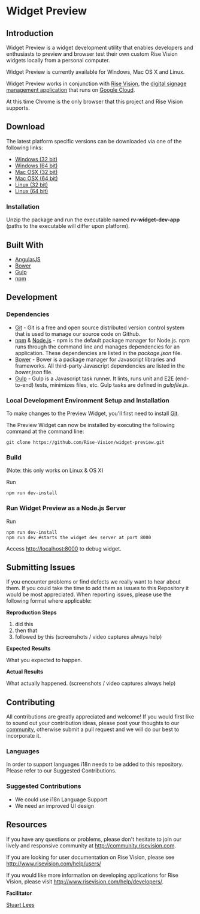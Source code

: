 # Widget Preview

## Introduction
Widget Preview is a widget development utility that enables developers and enthusiasts to preview and browser test their own custom Rise Vision widgets locally from a personal computer.

Widget Preview is currently available for Windows, Mac OS X and Linux.

Widget Preview works in conjunction with [Rise Vision](http://www.risevision.com), the [digital signage management application](http://rva.risevision.com/) that runs on [Google Cloud](https://cloud.google.com).

At this time Chrome is the only browser that this project and Rise Vision supports.

## Download
The latest platform specific versions can be downloaded via one of the following links:

- [Windows (32 bit)](http://s3.amazonaws.com/widget-preview-dl/0.3.0/widget-preview-win32.zip) 
- [Windows (64 bit)](http://s3.amazonaws.com/widget-preview-dl/0.3.0/widget-preview-win64.zip) 
- [Mac OSX (32 bit)](http://s3.amazonaws.com/widget-preview-dl/0.3.0/widget-preview-osx32.zip) 
- [Mac OSX (64 bit)](http://s3.amazonaws.com/widget-preview-dl/0.3.0/widget-preview-osx64.zip) 
- [Linux (32 bit)](http://s3.amazonaws.com/widget-preview-dl/0.3.0/widget-preview-linux32.zip)
- [Linux (64 bit)](http://s3.amazonaws.com/widget-preview-dl/0.3.0/widget-preview-linux64.zip)

### Installation
Unzip the package and run the executable named **rv-widget-dev-app** (paths to the executable will differ upon platform). 


## Built With
- [AngularJS](https://angularjs.org/)
- [Bower](http://bower.io/)
- [Gulp](http://gulpjs.com/)
- [npm](https://www.npmjs.org)

## Development

### Dependencies
* [Git](http://git-scm.com/) - Git is a free and open source distributed version control system that is used to manage our source code on Github.
* [npm](https://www.npmjs.org/) & [Node.js](http://nodejs.org/) - npm is the default package manager for Node.js. npm runs through the command line and manages dependencies for an application. These dependencies are listed in the _package.json_ file.
* [Bower](http://bower.io/) - Bower is a package manager for Javascript libraries and frameworks. All third-party Javascript dependencies are listed in the _bower.json_ file.
* [Gulp](http://gulpjs.com/) - Gulp is a Javascript task runner. It lints, runs unit and E2E (end-to-end) tests, minimizes files, etc. Gulp tasks are defined in _gulpfile.js_.

### Local Development Environment Setup and Installation
To make changes to the Preview Widget, you'll first need to install [Git](http://git-scm.com/book/en/v2/Getting-Started-Installing-Git).

The Preview Widget can now be installed by executing the following command at the command line:
```
git clone https://github.com/Rise-Vision/widget-preview.git
```

### Build
(Note: this only works on Linux & OS X)

Run

```
npm run dev-install
```

### Run Widget Preview as a Node.js Server

Run 
```
npm run dev-install
npm run dev #starts the widget dev server at port 8000
```

Access [http://localhost:8000](http://localhost:8000) to debug widget.

## Submitting Issues
If you encounter problems or find defects we really want to hear about them. If you could take the time to add them as issues to this Repository it would be most appreciated. When reporting issues, please use the following format where applicable:

**Reproduction Steps**

1. did this
2. then that
3. followed by this (screenshots / video captures always help)

**Expected Results**

What you expected to happen.

**Actual Results**

What actually happened. (screenshots / video captures always help)

## Contributing
All contributions are greatly appreciated and welcome! If you would first like to sound out your contribution ideas, please post your thoughts to our [community](http://community.risevision.com), otherwise submit a pull request and we will do our best to incorporate it.

### Languages
In order to support languages i18n needs to be added to this repository.  Please refer to our Suggested Contributions.

### Suggested Contributions
- We could use i18n Language Support
- We need an improved UI design

## Resources
If you have any questions or problems, please don't hesitate to join our lively and responsive community at http://community.risevision.com.

If you are looking for user documentation on Rise Vision, please see http://www.risevision.com/help/users/

If you would like more information on developing applications for Rise Vision, please visit http://www.risevision.com/help/developers/.

**Facilitator**

[Stuart Lees](https://github.com/stulees "Stuart Lees")
